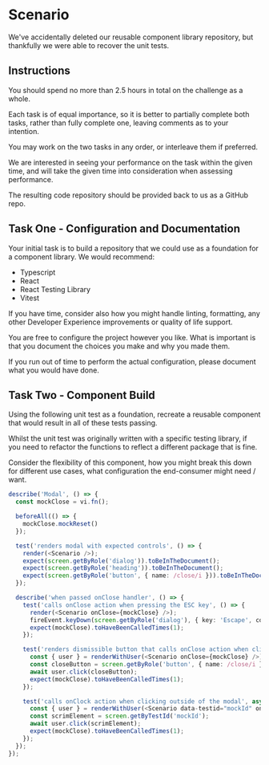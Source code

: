 # Scenario

We've accidentally deleted our reusable component library repository, but thankfully we were able to recover the unit tests.

## Instructions

You should spend no more than 2.5 hours in total on the challenge as a whole.

Each task is of equal importance, so it is better to partially complete both tasks, rather than fully complete one, leaving comments as to your intention.

You may work on the two tasks in any order, or interleave them if preferred.

We are interested in seeing your performance on the task within the given time, and will take the given time into consideration when assessing performance.

The resulting code repository should be provided back to us as a GitHub repo.

## Task One - Configuration and Documentation

Your initial task is to build a repository that we could use as a foundation for a component library. We would recommend:
- Typescript
- React
- React Testing Library
- Vitest

If you have time, consider also how you might handle linting, formatting, any other Developer Experience improvements or quality of life support.

You are free to configure the project however you like. What is important is that you document the choices you make and why you made them.

If you run out of time to perform the actual configuration, please document what you would have done.

## Task Two - Component Build

Using the following unit test as a foundation, recreate a reusable component that would result in all of these tests passing.

Whilst the unit test was originally written with a specific testing library, if you need to refactor the functions to reflect a different package that is fine.

Consider the flexibility of this component, how you might break this down for different use cases, what configuration the end-consumer might need / want.

```typescript
describe('Modal', () => {
  const mockClose = vi.fn();

  beforeAll(() => {
    mockClose.mockReset()
  });

  test('renders modal with expected controls', () => {
    render(<Scenario />);
    expect(screen.getByRole('dialog')).toBeInTheDocument();
    expect(screen.getByRole('heading')).toBeInTheDocument();
    expect(screen.getByRole('button', { name: /close/i })).toBeInTheDocument();
  });

  describe('when passed onClose handler', () => {
    test('calls onClose action when pressing the ESC key', () => {
      render(<Scenario onClose={mockClose} />);
      fireEvent.keyDown(screen.getByRole('dialog'), { key: 'Escape', code: 'Escape' });
      expect(mockClose).toHaveBeenCalledTimes(1);
    });

    test('renders dismissible button that calls onClose action when clicked', async () => {
      const { user } = renderWithUser(<Scenario onClose={mockClose} />);
      const closeButton = screen.getByRole('button', { name: /close/i });
      await user.click(closeButton);
      expect(mockClose).toHaveBeenCalledTimes(1);
    });

    test('calls onClock action when clicking outside of the modal', async () => {
      const { user } = renderWithUser(<Scenario data-testid="mockId" onClose={mockClose} />);
      const scrimElement = screen.getByTestId('mockId');
      await user.click(scrimElement);
      expect(mockClose).toHaveBeenCalledTimes(1);
    });
  });
});
```